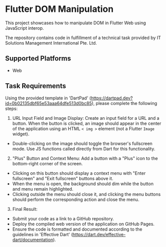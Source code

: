 # Flutter DOM Manipulation

This project showcases how to manipulate DOM in Flutter Web using JavaScript interop.

The repository contains code in fulfillment of a technical task provided by IT Solutions Management International Pte. Ltd.

## Supported Platforms
- Web

## Task Requirements
Using the provided template in 'DartPad' (https://dartpad.dev?id=0b02135dbf65e53aaa64dfe513d0bc85), please complete the following steps:

1. URL Input Field and Image Display:
   Create an input field for a URL and a button. When the button is clicked, an image should appear in the center of the application using an HTML `< img >` element (not a Flutter `Image` widget).
- Double-clicking on the image should toggle the browser's fullscreen mode. Use JS functions called directly from Dart for this functionality.

2. "Plus" Button and Context Menu:
   Add a button with a "Plus" icon to the bottom-right corner of the screen.
- Clicking on this button should display a context menu with "Enter fullscreen" and "Exit fullscreen" buttons above it.
- When the menu is open, the background should dim while the button and menu remain highlighted.
- Clicking outside the menu should close it, and clicking the menu buttons should perform the corresponding action and close the menu.

3. Final Result:
- Submit your code as a link to a GitHub repository.
- Deploy the compiled web version of the application on GitHub Pages.
- Ensure the code is formatted and documented according to the guidelines in 'Effective Dart' (https://dart.dev/effective-dart/documentation).
